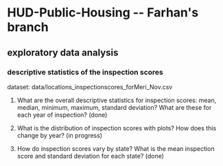 # HUD-Public-Housing -- Farhan's branch

## exploratory data analysis

### descriptive statistics of the inspection scores

dataset: data/locations_inspectionscores_forMeri_Nov.csv

1. What are the overall descriptive statistics for inspection scores: mean, median, minimum, maximum, standard deviation? What are these for each year of inspection?
(done)

2. What is the distribution of inspection scores with plots? How does this change by year?
(in progress)

3. How do inspection scores vary by state? What is the mean inspection score and standard deviation for each state?
(done)
